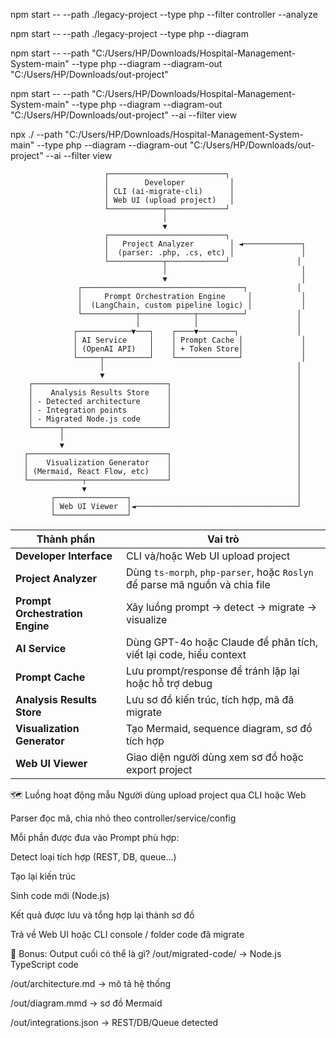 npm start -- --path ./legacy-project --type php --filter controller --analyze

npm start -- --path ./legacy-project --type php --diagram



npm start -- --path "C:/Users/HP/Downloads/Hospital-Management-System-main" --type php --diagram --diagram-out "C:/Users/HP/Downloads/out-project"


npm start -- --path "C:/Users/HP/Downloads/Hospital-Management-System-main" --type php --diagram --diagram-out "C:/Users/HP/Downloads/out-project" --ai --filter view


npx ./ --path "C:/Users/HP/Downloads/Hospital-Management-System-main" --type php --diagram --diagram-out "C:/Users/HP/Downloads/out-project" --ai --filter view



                         ┌──────────────────────────┐
                         │        Developer          │
                         │ CLI (ai-migrate-cli)      │
                         │ Web UI (upload project)   │
                         └────────────┬─────────────┘
                                      │
                                      ▼
                         ┌──────────────────────────┐
                         │   Project Analyzer        │ ◄─────────────┐
                         │  (parser: .php, .cs, etc) │               │
                         └────────────┬─────────────┘               │
                                      │                              │
                                      ▼                              │
                   ┌────────────────────────────────────┐           │
                   │     Prompt Orchestration Engine     │           │
                   │  (LangChain, custom pipeline logic) │           │
                   └────────────┬────────────┬──────────┘           │
                                │            │                      │
                  ┌────────────▼───┐    ┌────▼────────┐             │
                  │ AI Service     │    │ Prompt Cache │             │
                  │ (OpenAI API)   │    │ + Token Store│             │
                  └─────┬──────────┘    └──────────────┘             │
                        │                                           │
                        ▼                                           │
        ┌──────────────────────────────┐                            │
        │    Analysis Results Store    │                            │
        │ - Detected architecture      │                            │
        │ - Integration points         │                            │
        │ - Migrated Node.js code      │                            │
        └──────┬───────────────────────┘                            │
               │                                                    │
               ▼                                                    │
       ┌───────────────────────────────┐                            │
       │    Visualization Generator    │                            │
       │ (Mermaid, React Flow, etc)    │                            │
       └────────────┬──────────────────┘                            │
                    ▼                                               │
             ┌────────────────┐                                     │
             │ Web UI Viewer  │◄────────────────────────────────────┘
             └────────────────┘


| Thành phần                      | Vai trò                                                                     |
| ------------------------------- | --------------------------------------------------------------------------- |
| **Developer Interface**         | CLI và/hoặc Web UI upload project                                           |
| **Project Analyzer**            | Dùng `ts-morph`, `php-parser`, hoặc `Roslyn` để parse mã nguồn và chia file |
| **Prompt Orchestration Engine** | Xây luồng prompt → detect → migrate → visualize                             |
| **AI Service**                  | Dùng GPT-4o hoặc Claude để phân tích, viết lại code, hiểu context           |
| **Prompt Cache**                | Lưu prompt/response để tránh lặp lại hoặc hỗ trợ debug                      |
| **Analysis Results Store**      | Lưu sơ đồ kiến trúc, tích hợp, mã đã migrate                                |
| **Visualization Generator**     | Tạo Mermaid, sequence diagram, sơ đồ tích hợp                               |
| **Web UI Viewer**               | Giao diện người dùng xem sơ đồ hoặc export project                          |

🗺️ Luồng hoạt động mẫu
Người dùng upload project qua CLI hoặc Web

Parser đọc mã, chia nhỏ theo controller/service/config

Mỗi phần được đưa vào Prompt phù hợp:

Detect loại tích hợp (REST, DB, queue…)

Tạo lại kiến trúc

Sinh code mới (Node.js)

Kết quả được lưu và tổng hợp lại thành sơ đồ

Trả về Web UI hoặc CLI console / folder code đã migrate

🧰 Bonus: Output cuối có thể là gì?
/out/migrated-code/ → Node.js TypeScript code

/out/architecture.md → mô tả hệ thống

/out/diagram.mmd → sơ đồ Mermaid

/out/integrations.json → REST/DB/Queue detected